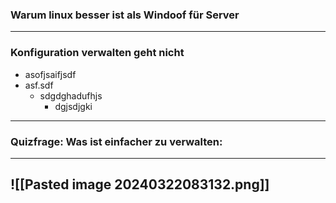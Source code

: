 ### Warum linux besser ist als Windoof für Server

---
### Konfiguration verwalten geht nicht 
- asofjsaifjsdf
- asf.sdf
	- sdgdghadufhjs
		- dgjsdjgki
---
### Quizfrage: Was ist einfacher zu verwalten:
---
![[Pasted image 20240322083132.png]]
---
